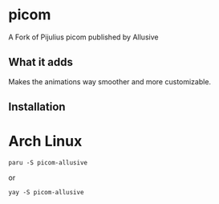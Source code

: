 # picom
A Fork of Pijulius picom published by Allusive

## What it adds
Makes the animations way smoother and more customizable.


## Installation

# Arch Linux
```
paru -S picom-allusive
```
or
```
yay -S picom-allusive
```
